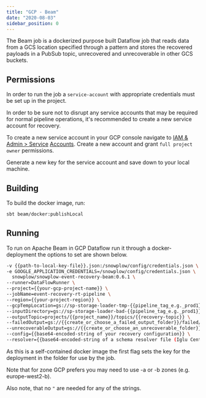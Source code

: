 ```yaml
---
title: "GCP - Beam"
date: "2020-08-03"
sidebar_position: 0
---
```


The Beam job is a dockerized purpose built Dataflow job that reads data from a GCS location specified through a pattern and stores the recovered payloads in a PubSub topic, unrecovered and unrecoverable in other GCS buckets.

## Permissions

In order to run the job a `service-account` with appropriate credentials must be set up in the project.

In order to be sure not to disrupt any service accounts that may be required for normal pipeline operations, it's recommended to create a new service account for recovery.

To create a new service account in your GCP console navigate to [IAM & Admin > Service](https://console.cloud.google.com/iam-admin/serviceaccounts) [Accounts](https://console.cloud.google.com/iam-admin/serviceaccounts). Create a new account and grant `full project owner` permissions.

Generate a new key for the service account and save down to your local machine.

## Building

To build the docker image, run:

```bash
sbt beam/docker:publishLocal
```

## Running

To run on Apache Beam in GCP Dataflow run it through a docker-deployment the options to set are shown below.

```bash
-v {{path-to-local-key-file}}.json:/snowplow/config/credentials.json \
-e GOOGLE_APPLICATION_CREDENTIALS=/snowplow/config/credentials.json \
  snowplow/snowplow-event-recovery-beam:0.6.1 \
--runner=DataFlowRunner \
--project={{your-gcp-project-name}} \
--jobName=event-recovery-rt-pipeline \
--region={{your-project-region}} \
--gcpTempLocation=gs://sp-storage-loader-tmp-{{pipeline_tag_e.g._prod1}}-{{pipeline_name}}/temp \
--inputDirectory=gs://sp-storage-loader-bad-{{pipeline_tag_e.g._prod1}}-{{project_name}}/partitioned/** \
--outputTopic=projects/{{project_name}}/topics/{{recovery-topic}} \
--failedOutput=gs://{{create_or_choose_a_failed_output_folder}}/failed/ \
--unrecoverableOutput=gs://{{create_or_choose_an_unrecoverable_folder}}/unrecoverable/ \
--config={{base64-encoded-string of your recovery configuration}} \
--resolver={{base64-encoded-string of a schema resolver file (Iglu Central ok for default)}}
```

As this is a self-contained docker image the first flag sets the key for the deployment in the folder for use by the job.

Note that for zone GCP prefers you may need to use -a or -b zones (e.g. europe-west2-b).

Also note, that no `"` are needed for any of the strings.
